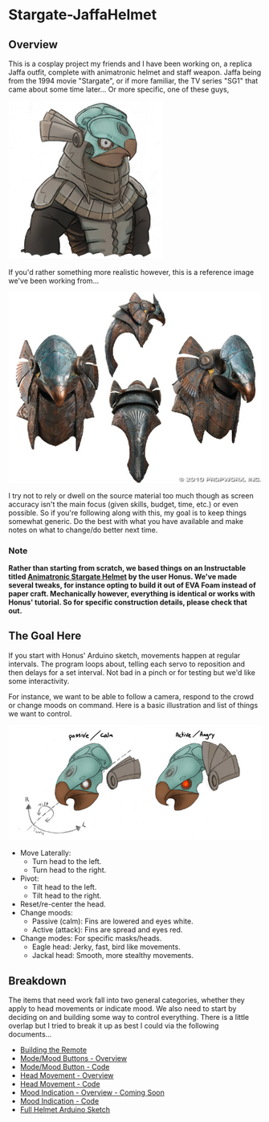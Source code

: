 # Stargate-JaffaHelmet

## Overview

This is a cosplay project my friends and I have been working on, a replica Jaffa
outfit, complete with animatronic helmet and staff weapon. Jaffa being from the
1994 movie "Stargate", or if more familiar, the TV series "SG1" that came about
some time later... Or more specific, one of these guys,

![Chibi Horus](images/references/ChibiHorus.jpg)

If you'd rather something more realistic however, this is a reference image
we've been working from...

![Horus Reference](images/references/Reference-Horus.jpg)

I try not to rely or dwell on the source material too much though as screen
accuracy isn't the main focus (given skills, budget, time, etc.) or even
possible. So if you're following along with this, my goal is to keep things
somewhat generic. Do the best with what you have available and make notes on
what to change/do better next time.

### Note

**Rather than starting from scratch, we based things on an Instructable titled
[Animatronic Stargate Helmet](http://www.instructables.com/id/Animatronic-Stargate-helmet/)
by the user Honus. We've made several tweaks, for instance opting to build
it out of EVA Foam instead of paper craft. Mechanically however, everything is
identical or works with Honus' tutorial. So for specific construction details,
please check that out.**

## The Goal Here

If you start with Honus' Arduino sketch, movements happen at regular intervals.
The program loops about, telling each servo to reposition and then delays for a
set interval. Not bad in a pinch or for testing but we'd like some
interactivity.

For instance, we want to be able to follow a camera, respond to the crowd or
change moods on command. Here is a basic illustration and list of things we want
to control.

![Head Animation Illustration](images/references/MovementMoodDiagram.jpg)

* Move Laterally:
    * Turn head to the left.
    * Turn head to the right.
* Pivot:
    * Tilt head to the left.
    * Tilt head to the right.
* Reset/re-center the head.
* Change moods:
    * Passive (calm): Fins are lowered and eyes white.
    * Active (attack): Fins are spread and eyes red.
* Change modes: For specific masks/heads.
    * Eagle head: Jerky, fast, bird like movements.
    * Jackal head: Smooth, more stealthy movements.

## Breakdown

The items that need work fall into two general categories, whether they apply to
head movements or indicate mood. We also need to start by deciding on and
building some way to control everything. There is a little overlap but I tried
to break it up as best I could via the following documents...

* [Building the Remote](RemoteControl.md)
* [Mode/Mood Buttons - Overview](ModeMoodButtonOverview.md)
* [Mode/Mood Button - Code](Code/MoodMode/MoodMode.ino)
* [Head Movement - Overview](MovementOverview.md)
* [Head Movement - Code](Code/HeadMovements/HeadMovements.ino)
* [Mood Indication - Overview - Coming Soon]()
* [Mood Indication - Code](Code/Moods/Moods.ino)
* [Full Helmet Arduino Sketch](Code/FullHelmet/FullHelmet.ino)

